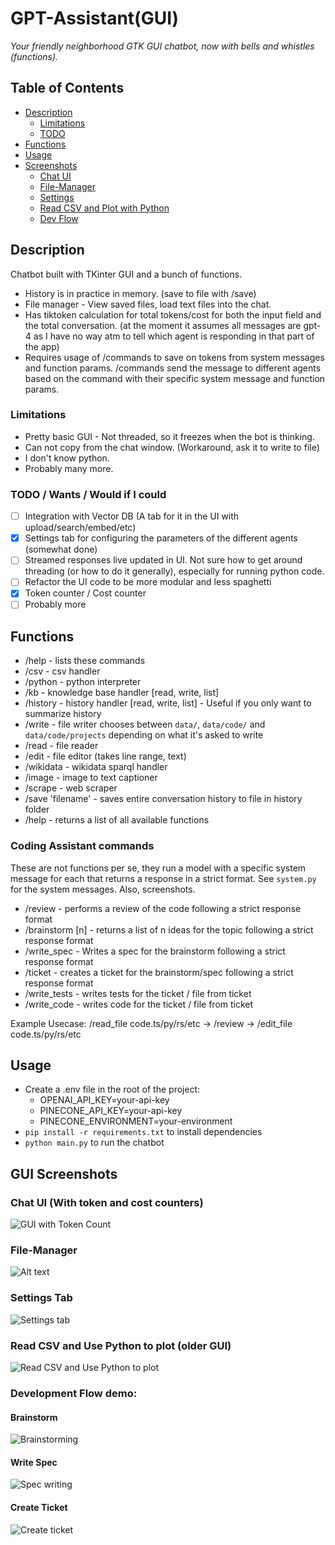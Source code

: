 # GPT-Assistant(GUI)

_Your friendly neighborhood GTK GUI chatbot, now with bells and whistles (functions)._

## Table of Contents

- [Description](#description)
  - [Limitations](#limitations)
  - [TODO](#todo--wants--would-if-i-could)
- [Functions](#functions)
- [Usage](#usage)
- [Screenshots](#gui-screenshots)
  - [Chat UI](#chat-ui)
  - [File-Manager](#file-manager)
  - [Settings](#settings-tab)
  - [Read CSV and Plot with Python](#read-csv-and-use-python-to-plot-older-gui)
  - [Dev Flow](#development-flow-demo)


## Description

Chatbot built with TKinter GUI and a bunch of functions.

* History is in practice in memory. (save to file with /save)
* File manager - View saved files, load text files into the chat.
* Has tiktoken calculation for total tokens/cost for both the input field and the total conversation. (at the moment it assumes all messages are gpt-4 as I have no way atm to tell which agent is responding in that part of the app)
* Requires usage of /commands to save on tokens from system messages and function params. /commands send the message to different agents based on the command with their specific system message and function params.

### Limitations

* Pretty basic GUI - Not threaded, so it freezes when the bot is thinking.
* Can not copy from the chat window. (Workaround, ask it to write to file)
* I don't know python.
* Probably many more.

### TODO / Wants / Would if I could

- [ ] Integration with Vector DB (A tab for it in the UI with upload/search/embed/etc)
- [x] Settings tab for configuring the parameters of the different agents (somewhat done)
- [ ] Streamed responses live updated in UI. Not sure how to get around threading (or how to do it generally), especially for running python code.
- [ ] Refactor the UI code to be more modular and less spaghetti
- [x] Token counter / Cost counter
- [ ] Probably more

## Functions

* /help - lists these commands
* /csv - csv handler
* /python - python interpreter
* /kb - knowledge base handler [read, write, list]
* /history - history handler [read, write, list] - Useful if you only want to summarize history
* /write - file writer chooses between `data/`, `data/code/` and `data/code/projects` depending on what it's asked to write
* /read - file reader
* /edit - file editor (takes line range, text)
* /wikidata - wikidata sparql handler
* /image - image to text captioner
* /scrape - web scraper 
* /save 'filename' - saves entire conversation history to file in history folder
* /help - returns a list of all available functions

### Coding Assistant commands

These are not functions per se, they run a model with a specific system message for each that returns a response in a strict format. See `system.py` for the system messages. Also, screenshots.

* /review - performs a review of the code following a strict response format
* /brainstorm [n] - returns a list of n ideas for the topic following a strict response format
* /write_spec - Writes a spec for the brainstorm following a strict response format
* /ticket - creates a ticket for the brainstorm/spec following a strict response format
* /write_tests - writes tests for the ticket / file from ticket
* /write_code - writes code for the ticket / file from ticket

Example Usecase: /read_file code.ts/py/rs/etc -> /review -> /edit_file code.ts/py/rs/etc

## Usage

* Create a .env file in the root of the project:
  - OPENAI_API_KEY=your-api-key
  - PINECONE_API_KEY=your-api-key
  - PINECONE_ENVIRONMENT=your-environment
* `pip install -r requirements.txt` to install dependencies
* `python main.py` to run the chatbot


## GUI Screenshots

### Chat UI (With token and cost counters)
![GUI with Token Count](screenshots/guui.png)

### File-Manager
![Alt text](screenshots/filemanager.png)

### Settings Tab
![Settings tab](screenshots/setting.png)

### Read CSV and Use Python to plot (older GUI)
![Read CSV and Use Python to plot](screenshots/image-2.png)

### Development Flow demo:

#### Brainstorm
![Brainstorming](screenshots/brainstorm.png)

#### Write Spec
![Spec writing](screenshots/specwriting.png)

#### Create Ticket
![Create ticket](screenshots/ticket.png)
